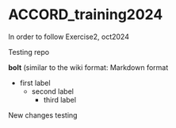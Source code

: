 # ACCORD_training2024
In order to follow Exercise2, oct2024

Testing repo

**bolt** (similar to the wiki format: Markdown format
- first label
  - second label
    - third label

New changes testing
